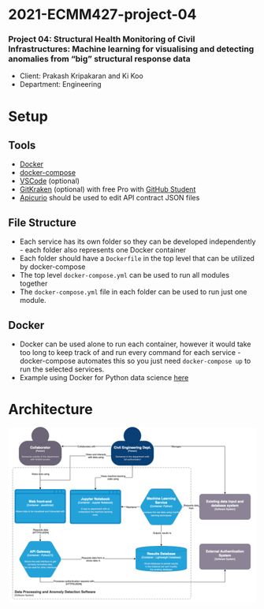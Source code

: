 # 2021-ECMM427-project-04

### Project 04: Structural Health Monitoring of Civil Infrastructures: Machine learning for visualising and detecting anomalies from “big” structural response data

* Client: Prakash Kripakaran and Ki Koo
* Department: Engineering

# Setup
## Tools
 - [Docker](https://docs.docker.com/get-docker/)
 - [docker-compose](https://docs.docker.com/compose/install/)
 - [VSCode](https://code.visualstudio.com/download) (optional)
 - [GitKraken](https://www.gitkraken.com/download) (optional) with free Pro with [GitHub Student](https://education.github.com/pack)
 - [Apicurio](https://www.apicur.io/apicurito/pwa/) should be used to edit API contract JSON files
## File Structure
 - Each service has its own folder so they can be developed independently - each folder also represents one Docker container
 - Each folder should have a `Dockerfile` in the top level that can be utilized by docker-compose
 - The top level `docker-compose.yml` can be used to run all modules together
 - The `docker-compose.yml` file in each folder can be used to run just one module.
## Docker
 - Docker can be used alone to run each container, however it would take too long to keep track of and run every command for each service - docker-compose automates this so you just need `docker-compose up` to run the selected services.
 - Example using Docker for Python data science [here](https://towardsdatascience.com/hands-on-guide-to-docker-for-data-science-d5d1f6f4a326)


# Architecture 
![Software Architecture Diagram](architecture-diagram.png)